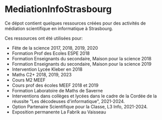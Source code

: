 # MediationInfoStrasbourg


Ce dépot contient quelques ressources créées pour des activités de médiation scientifique en informatique à Strasbourg.

Ces ressources ont été utilisées pour:
- Fête de la science 2017, 2018, 2019, 2020
- Formation Prof des Ecoles ESPE 2018
- Formation Enseignants du secondaire, Maison pour la science 2018
- Formation Enseignants du secondaire, Maison pour la science 2019
- Intervention Lycée Kleber en 2018
- Maths C2+ 2018, 2019, 2023
- Cours M2 MEEF
- Cours prof des écoles MEEF 2018 et 2019
- Formation Laboratoire de Maths de Saverne
- Interventions dans collèges et lycées dans le cadre de la Cordée de la réussite "Les décodeuses d'informatique", 2021-2024.
- Option Partenaire Scientifique pour la Classe, L3 Info, 2021-2024.
- Exposition permanente La Fabrik au Vaisseau

